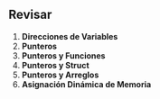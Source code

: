 ## Revisar  

1. **Direcciones de Variables**  
2. **Punteros**  
3. **Punteros y Funciones**  
4. **Punteros y Struct**  
5. **Punteros y Arreglos**  
6. **Asignación Dinámica de Memoria**  

